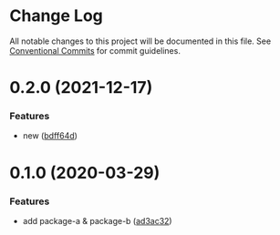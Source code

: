 # Change Log

All notable changes to this project will be documented in this file.
See [Conventional Commits](https://conventionalcommits.org) for commit guidelines.

# 0.2.0 (2021-12-17)


### Features

* new ([bdff64d](https://github.com/jonwa/lerna-release-workflow/commit/bdff64d0c53b882c8067c97b7cdc35305cdcdc8b))





# 0.1.0 (2020-03-29)


### Features

* add package-a & package-b ([ad3ac32](https://github.com/jonwa/lerna-release-workflow/commit/ad3ac32b960f58ca7618a3d08a28295a4fabcccb))
